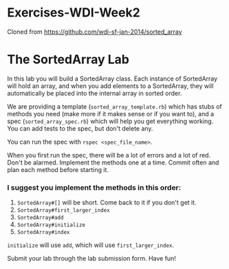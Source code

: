 Exercises-WDI-Week2
=======
Cloned from https://github.com/wdi-sf-jan-2014/sorted_array

# The SortedArray Lab

In this lab you will build a SortedArray class.  Each instance of SortedArray will hold an array, and when you add elements to a SortedArray, they will automatically be placed into the internal array in sorted order.

We are providing a template (`sorted_array_template.rb`) which has stubs of methods you need (make more if it makes sense or if you want to), and a spec (`sorted_array_spec.rb`) which will help you get everything working.  You can add tests to the spec, but don't delete any.

You can run the spec with `rspec <spec_file_name>`.

When you first run the spec, there will be a lot of errors and a lot of red.  Don't be alarmed.  Implement the methods one at a time.  Commit often and plan each method before starting it.

### I suggest you implement the methods in this order:
1. `SortedArray#[]` will be short.  Come back to it if you don't get it.
2. `SortedArray#first_larger_index`
3. `SortedArray#add`
4. `SortedArray#initialize`
5. `SortedArray#index`

`initialize` will use `add`, which will use `first_larger_index`.

Submit your lab through the lab submission form.  Have fun!	

